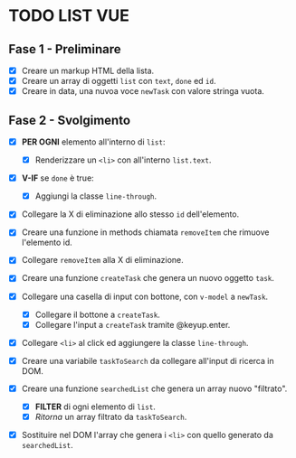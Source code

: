 <!-- Esercizio di oggi: Vue To Do List
nome repo: vue-todolist
Descrizione:
Rifare l'esercizio della to do list.
Questa volta però ogni todo sarà un oggetto, formato da almeno due proprietà:
- text, una stringa che indica il testo del todo
- done, un booleano (true/false) che indica se il todo è stato fatto oppure no
MILESTONE 1
Stampare all'interno di una lista HTML un item per ogni todo.
Se la proprietà done è uguale a true, visualizzare il testo del todo sbarrato.
MILESTONE 2
Visualizzare a fianco ad ogni item ha una "x": cliccando su di essa, il todo viene rimosso dalla lista.
MILESTONE 3
Predisporre un campo di input testuale e un pulsante "aggiungi": cliccando sul pulsante, il testo digitato viene letto e utilizzato per creare un nuovo todo, che quindi viene aggiunto alla lista dei todo esistenti.
Bonus:
1- oltre al click sul pulsante, intercettare anche il tasto ENTER per aggiungere il todo alla lista
2- cliccando sul testo dell'item, invertire il valore della proprietà done del todo corrispondente (se done era uguale a false, impostare true e viceversa)
SUPERBONUS
Inseriamo un filtro per cercare all'interno dei task -->


# TODO LIST VUE
## Fase 1 - Preliminare
- [x] Creare un markup HTML della lista.
- [x] Creare un array di oggetti `list` con `text`, `done` ed `id`.
- [x] Creare in data, una nuvoa voce `newTask` con valore stringa vuota.

## Fase 2 - Svolgimento
- [x] **PER OGNI** elemento all'interno di `list`:
    - [x] Renderizzare un `<li>` con all'interno `list.text`.
- [x] **V-IF** se `done` è true:
    - [x] Aggiungi la classe `line-through`.
- [x] Collegare la X di eliminazione allo stesso `id` dell'elemento.
- [x] Creare una funzione in methods chiamata `removeItem` che rimuove l'elemento id.
- [x] Collegare `removeItem` alla X di eliminazione.
- [x] Creare una funzione `createTask` che genera un nuovo oggetto `task`.
- [x] Collegare una casella di input con bottone, con `v-model` a `newTask`.
    - [x] Collegare il bottone a `createTask`.
    - [x] Collegare l'input a `createTask` tramite @keyup.enter.
- [x] Collegare `<li>` al click ed aggiungere la classe `line-through`.
- [x] Creare una variabile `taskToSearch` da collegare all'input di ricerca in DOM.
- [x] Creare una funzione `searchedList` che genera un array nuovo "filtrato".
    - [x] **FILTER** di ogni elemento di `list`.
    - [x] *Ritorna* un array filtrato da `taskToSearch`.
- [x] Sostituire nel DOM l'array che genera i `<li>` con quello generato da `searchedList`.


